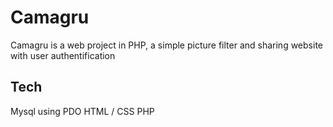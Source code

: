 # Camagru
Camagru is a web project in PHP, a simple picture filter and sharing website with user authentification

## Tech

Mysql using PDO
HTML / CSS
PHP